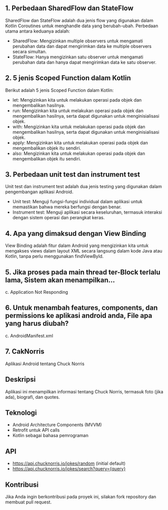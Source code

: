 ## 1. Perbedaan SharedFlow dan StateFlow

SharedFlow dan StateFlow adalah dua jenis flow yang digunakan dalam Kotlin Coroutines untuk menghandle data yang berubah-ubah. Perbedaan utama antara keduanya adalah:
* SharedFlow: Mengizinkan multiple observers untuk mengamati perubahan data dan dapat mengirimkan data ke multiple observers secara simultan.
* StateFlow: Hanya mengizinkan satu observer untuk mengamati perubahan data dan hanya dapat mengirimkan data ke satu observer.

## 2. 5 jenis Scoped Function dalam Kotlin

Berikut adalah 5 jenis Scoped Function dalam Kotlin:
* let: Mengizinkan kita untuk melakukan operasi pada objek dan mengembalikan hasilnya.
* run: Mengizinkan kita untuk melakukan operasi pada objek dan mengembalikan hasilnya, serta dapat digunakan untuk menginisialisasi objek.
* with: Mengizinkan kita untuk melakukan operasi pada objek dan mengembalikan hasilnya, serta dapat digunakan untuk menginisialisasi objek.
* apply: Mengizinkan kita untuk melakukan operasi pada objek dan mengembalikan objek itu sendiri.
* also: Mengizinkan kita untuk melakukan operasi pada objek dan mengembalikan objek itu sendiri.

## 3. Perbedaan unit test dan instrument test

Unit test dan instrument test adalah dua jenis testing yang digunakan dalam pengembangan aplikasi Android.
* Unit test: Menguji fungsi-fungsi individual dalam aplikasi untuk memastikan bahwa mereka berfungsi dengan benar.
* Instrument test: Menguji aplikasi secara keseluruhan, termasuk interaksi dengan sistem operasi dan perangkat keras.

## 4. Apa yang dimaksud dengan View Binding

View Binding adalah fitur dalam Android yang mengizinkan kita untuk mengakses views dalam layout XML secara langsung dalam kode Java atau Kotlin, tanpa perlu menggunakan findViewById.

## 5. Jika proses pada main thread ter-Block terlalu lama, Sistem akan menampilkan...

c. Application Not Responding

## 6. Untuk menambah features, components, dan permissions ke aplikasi android anda, File apa yang harus diubah?

c. AndroidManifest.xml

## 7. CakNorris

Aplikasi Android tentang Chuck Norris

## Deskripsi
Aplikasi ini menampilkan informasi tentang Chuck Norris, termasuk foto (jika ada), biografi, dan quotes.

## Teknologi
* Android Architecture Components (MVVM)
* Retrofit untuk API calls
* Kotlin sebagai bahasa pemrograman

## API
* https://api.chucknorris.io/jokes/random (initial default)
* https://api.chucknorris.io/jokes/search?query={query}

## Kontribusi
Jika Anda ingin berkontribusi pada proyek ini, silakan fork repository dan membuat pull request.